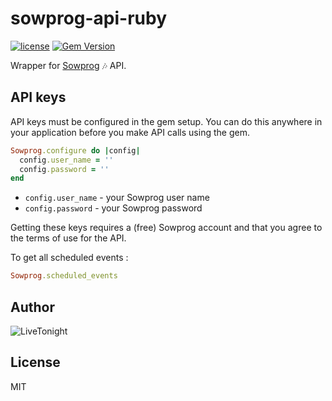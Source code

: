 # sowprog-api-ruby

[![license](https://img.shields.io/github/license/mashape/apistatus.svg)]()
[![Gem Version](https://badge.fury.io/rb/sowprog.svg)](https://badge.fury.io/rb/sowprog-api-ruby)

Wrapper for [Sowprog](https://www.sowprog.com/) 🎶 API.

## API keys

API keys must be configured in the gem setup. You can do this anywhere in your application before you make API calls using the gem.

```ruby
Sowprog.configure do |config|
  config.user_name = ''
  config.password = ''
end
```

* `config.user_name` - your Sowprog user name
* `config.password` - your Sowprog password

Getting these keys requires a (free) Sowprog account and that you agree to the terms of use for the API.

To get all scheduled events :

```ruby
Sowprog.scheduled_events
```
## Author

![LiveTonight](https://res.cloudinary.com/dcyafbpoh/image/upload/w_200/v1602761423/logo_vert_noir_plat.png)

## License

MIT
